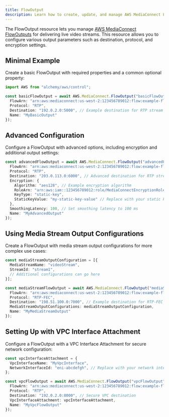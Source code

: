 ```yaml
---
title: FlowOutput
description: Learn how to create, update, and manage AWS MediaConnect FlowOutputs using Alchemy Cloud Control.
---
```



The FlowOutput resource lets you manage [AWS MediaConnect FlowOutputs](https://docs.aws.amazon.com/mediaconnect/latest/userguide/) for delivering live video streams. This resource allows you to configure various output parameters such as destination, protocol, and encryption settings.

## Minimal Example

Create a basic FlowOutput with required properties and a common optional property:

```ts
import AWS from "alchemy/aws/control";

const basicFlowOutput = await AWS.MediaConnect.FlowOutput("basicFlowOutput", {
  FlowArn: "arn:aws:mediaconnect:us-west-2:123456789012:flow:example-flow",
  Protocol: "RTP",
  Destination: "192.0.2.0:5000", // Example destination for RTP stream
  Name: "MyBasicOutput"
});
```

## Advanced Configuration

Configure a FlowOutput with advanced options, including encryption and additional output settings:

```ts
const advancedFlowOutput = await AWS.MediaConnect.FlowOutput("advancedFlowOutput", {
  FlowArn: "arn:aws:mediaconnect:us-west-2:123456789012:flow:example-flow",
  Protocol: "RTP",
  Destination: "203.0.113.0:6000", // Advanced destination for RTP stream
  Encryption: {
    Algorithm: "aes128", // Example encryption algorithm
    RoleArn: "arn:aws:iam::123456789012:role/MediaConnectEncryptionRole",
    KeyType: "static-key",
    StaticKeyValue: "my-static-key-value" // Replace with your static key value
  },
  SmoothingLatency: 100, // Set smoothing latency to 100 ms
  Name: "MyAdvancedOutput"
});
```

## Using Media Stream Output Configurations

Create a FlowOutput with media stream output configurations for more complex use cases:

```ts
const mediaStreamOutputConfiguration = [{
  MediaStreamName: "videoStream",
  StreamId: "stream1",
  // Additional configurations can go here
}];

const mediaStreamFlowOutput = await AWS.MediaConnect.FlowOutput("mediaStreamFlowOutput", {
  FlowArn: "arn:aws:mediaconnect:us-west-2:123456789012:flow:example-flow",
  Protocol: "RTP-FEC",
  Destination: "198.51.100.0:7000", // Example destination for RTP-FEC
  MediaStreamOutputConfigurations: mediaStreamOutputConfiguration,
  Name: "MyMediaStreamOutput"
});
```

## Setting Up with VPC Interface Attachment

Configure a FlowOutput with a VPC Interface Attachment for secure network configuration:

```ts
const vpcInterfaceAttachment = {
  VpcInterfaceName: "MyVpcInterface",
  NetworkInterfaceId: "eni-abcdefgh", // Replace with your network interface ID
};

const vpcFlowOutput = await AWS.MediaConnect.FlowOutput("vpcFlowOutput", {
  FlowArn: "arn:aws:mediaconnect:us-west-2:123456789012:flow:example-flow",
  Protocol: "RTP",
  Destination: "192.0.2.0:8000", // Secure VPC destination
  VpcInterfaceAttachment: vpcInterfaceAttachment,
  Name: "MyVpcFlowOutput"
});
```
